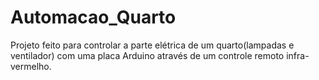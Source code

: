 # Automacao_Quarto

Projeto feito para controlar a parte elétrica de um quarto(lampadas e ventilador) com uma placa Arduino através de um controle remoto infra-vermelho.
